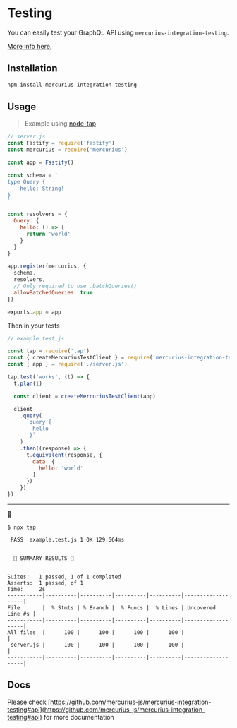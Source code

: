 # Testing

You can easily test your GraphQL API using `mercurius-integration-testing`.

[More info here.](https://github.com/mercurius-js/mercurius-integration-testing)

## Installation

```bash
npm install mercurius-integration-testing
```

## Usage

> Example using [node-tap](https://node-tap.org/)

```js
// server.js
const Fastify = require('fastify')
const mercurius = require('mercurius')

const app = Fastify()

const schema = `
type Query {
    hello: String!
}
`

const resolvers = {
  Query: {
    hello: () => {
      return 'world'
    }
  }
}

app.register(mercurius, {
  schema,
  resolvers,
  // Only required to use .batchQueries()
  allowBatchedQueries: true
})

exports.app = app
```

Then in your tests

```js
// example.test.js

const tap = require('tap')
const { createMercuriusTestClient } = require('mercurius-integration-testing')
const { app } = require('./server.js')

tap.test('works', (t) => {
  t.plan(1)

  const client = createMercuriusTestClient(app)

  client
    .query(
      `query {
        hello
       }`
    )
    .then((response) => {
      t.equivalent(response, {
        data: {
          hello: 'world'
        }
      })
    })
})
```

---

🎉

```
$ npx tap

 PASS  example.test.js 1 OK 129.664ms


  🌈 SUMMARY RESULTS 🌈


Suites:   1 passed, 1 of 1 completed
Asserts:  1 passed, of 1
Time:     2s
-----------|----------|----------|----------|----------|-------------------|
File       |  % Stmts | % Branch |  % Funcs |  % Lines | Uncovered Line #s |
-----------|----------|----------|----------|----------|-------------------|
All files  |      100 |      100 |      100 |      100 |                   |
 server.js |      100 |      100 |      100 |      100 |                   |
-----------|----------|----------|----------|----------|-------------------|

```

## Docs

Please check [https://github.com/mercurius-js/mercurius-integration-testing#api](https://github.com/mercurius-js/mercurius-integration-testing#api) for more documentation
